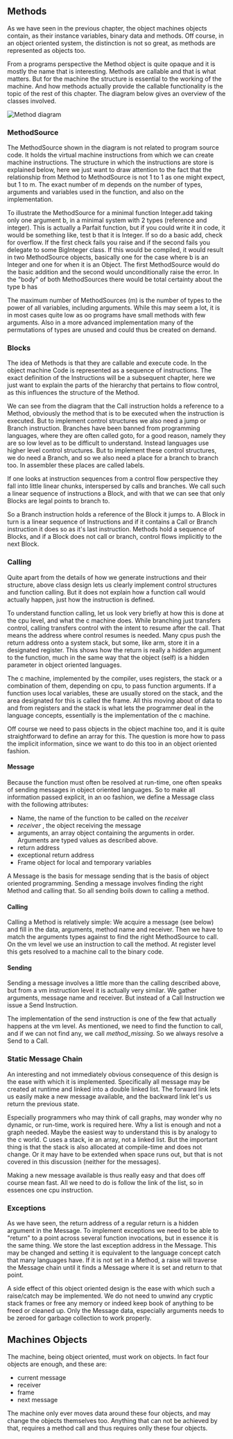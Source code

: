 ## Methods

As we have seen in the previous chapter, the object machines objects contain,
as their instance variables, binary data and methods. Off course, in an object oriented system,
the distinction is not so great, as methods are represented as objects too.

From a programs perspective the Method object is quite opaque and it is mostly
the name that is interesting. Methods are callable and that is what matters.
But for the machine the structure is essential to the working of the machine.
And how methods actually provide the callable functionality is the topic of the rest of this chapter.
The diagram below gives an overview of the classes involved.

![Method diagram](../diagrams/control.png)

### MethodSource

The MethodSource shown in the diagram is not related to program source code. It holds the virtual
machine instructions from which we can create machine instructions. The structure in which the
instructions are store is explained below, here we just want to draw attention to the fact that the
relationship from Method to MethodSource is not 1 to 1 as one might expect, but 1 to m. The exact
number of m depends on the number of types, arguments and variables used in the function, and
also on the implementation.

To illustrate the MethodSource for a minimal function Integer.add taking only one argument b,
in a minimal system with 2 types (reference and integer). This is actually a Parfait function, but
if you could write it in code, it would be something like, test b that it is Integer. If so do a
basic add, check for overflow. If the first check fails you raise and if the second fails you
delegate to some BigInteger class. If this would be compiled, it would result in two MethodSource
objects, basically one for the case where b is an Integer and one for when it is an Object.
The first MethodSource would do the basic addition and the second would unconditionally raise the
error. In the "body" of both MethodSources there would be total certainty about the type b has

The maximum number of MethodSources (m) is the number of types to the power of all variables,
including arguments. While this may seem a lot, it is in most cases quite low as oo programs
have small methods with few arguments.
Also in a more advanced implementation many of the permutations of types are unused
and could thus be created on demand.


### Blocks

The idea of Methods is that they are callable and execute code.
In the object machine Code is represented as a sequence of instructions.
The exact definition of the Instructions will be a subsequent chapter,
here we just want to explain the parts of the hierarchy that pertains to flow control,
as this influences the structure of the Method.

We can see from the diagram that the Call instruction holds a reference to a Method,
obviously the method that is to be executed when the instruction is executed.
But to implement control structures we also need a jump or Branch instruction.
Branches have been banned from programming languages, where they are often called goto,
for a good reason, namely they are so low level as to be difficult to understand.
Instead languages use higher level control structures. But to implement these control structures,
we do need a Branch, and so we also need a place for a branch to branch too.
In assembler these places are called labels.

If one looks at instruction sequences from a control flow perspective they fall
into little linear chunks, interspersed by calls and branches. We call such a
linear sequence of instructions a Block, and with that we can see that only
Blocks are legal points to branch to.

So a Branch instruction holds a reference of the Block it jumps to.
A Block in turn is a linear sequence of Instructions and if it contains a Call
or Branch instruction it does so as it's last instruction.
Methods hold a sequence of Blocks, and if a Block does not call or branch,
control flows implicitly to the next Block.


### Calling

Quite apart from the details of how we generate instructions and their structure,
above class design lets us clearly implement control structures and function calling.
But it does not explain how a function call would actually happen, just how the instruction is defined.

To understand function calling, let us look very briefly at how this is done at the cpu level,
and what the c machine does. While branching just transfers control,
calling transfers control with the intent to resume after the call.
That means the address where control resumes is needed.
Many cpus push the return address onto a system stack, but some, like arm, store it in a designated register.
This shows how the return is really a hidden argument to the function,
much in the same way that the object (self) is  a hidden parameter in object oriented languages.

The c machine, implemented by the compiler, uses registers, the stack or a combination of them,
depending on cpu, to pass function arguments. If a function uses local variables,
these are usually stored on the stack, and the area designated for this is called the frame.
All this moving about of data to and from registers and the stack is what lets the programmer
deal in the language concepts, essentially is the implementation of the c machine.

Off course we need to pass objects in the object machine too, and it is quite straightforward
to define an array for this. The question is more how to pass the implicit information,
since we want to do this too in an object oriented fashion.

#### Message

Because the function must often be resolved at run-time, one often speaks of sending messages
in object oriented languages. So to make all information passed explicit, in an oo fashion,
we define a Message class with the following attributes:

- Name, the name of the function to be called on the *receiver*
- *receiver* , the object receiving the message
- arguments, an array object containing the arguments in order. Arguments are typed values as described above.
- return address
- exceptional return address
- Frame object for local and temporary variables

A Message is the basis for message sending that is the basis of object oriented programming.
Sending a message involves finding the right Method and calling that. So all sending boils down to
calling a method.

#### Calling

Calling a Method is relatively simple: We acquire a message (see below) and fill in the data,
arguments, method name and receiver. Then we have to match the arguments types against to find
the right MethodSource to call.
On the vm level we use an instruction to call the method. At
register level this gets resolved to a machine call to the binary code.

#### Sending

Sending a message involves a little more than the calling described above, but from a vm
instruction level it is actually very similar. We gather arguments, message name and receiver.
But instead of a Call Instruction we issue a Send Instruction.

The implementation of the send instruction is one of the few that actually happens at the vm
level. As mentioned, we need to find the function to call, and if we can not find any, we call
*method_missing*. So we always resolve a Send to a Call.


### Static Message Chain

An interesting and not immediately obvious consequence of this design is the ease with which it is
implemented. Specifically all message may be created at runtime and linked into a double linked
list. The forward link lets us easily make a new message available, and the backward link let's us
return the previous state.

Especially programmers who may think of call graphs, may wonder why no dynamic, or run-time, work is
required here. Why a list is enough and not a graph needed.
Maybe the easiest way to understand this is by analogy to the c world. C uses a stack, ie an array,
not a linked list. But the important thing is that the stack is also allocated at compile-time and
does not change. Or it may have to be extended when space runs out, but that is not covered in this
discussion (neither for the messages).

Making a new message available is thus really easy and that does off course mean fast. All we need
to do is follow the link of the list, so in essences one cpu instruction.

### Exceptions

As we have seen, the return address of a regular return is a hidden argument in the Message.
To implement exceptions we need to be able to "return" to a point across several function
invocations, but in essence it is the same thing. We store the last exception address in the Message.
This may be changed and setting it is equivalent to the language concept catch that many languages have.
If it is not set in a Method, a raise will traverse the Message chain until it finds
a Message where it is set and return to that point.

A side effect of this object oriented design is the ease with which such a raise/catch may be
implemented. We do not need to unwind any cryptic stack frames or free any memory or indeed
keep book of anything to be freed or cleaned up. Only the Message data, especially arguments
needs to be zeroed for garbage collection to work properly.

## Machines Objects

The machine, being object oriented, must work on objects. In fact four objects are enough, and these
are:

- current message
- receiver
- frame
- next message

The machine only ever moves data around these four objects, and may change the objects themselves too.
Anything that can not be achieved by that, requires a method call and thus requires onlly these
four objects.
